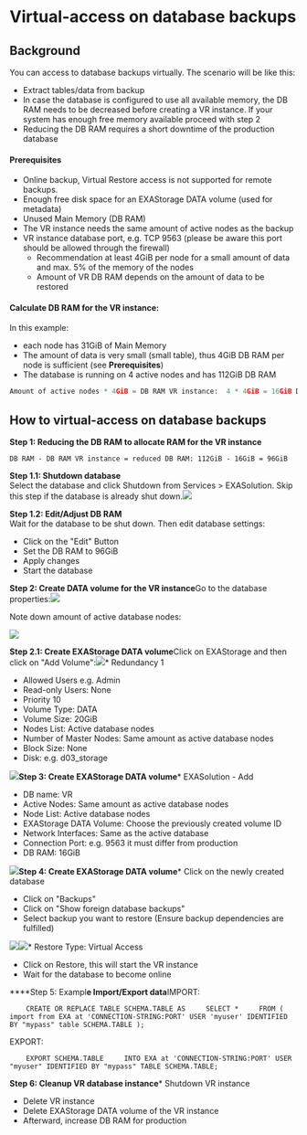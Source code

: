 # Virtual-access on database backups 
## Background

You can access to database backups virtually. The scenario will be like this:

* Extract tables/data from backup
* In case the database is configured to use all available memory, the DB RAM needs to be decreased before creating a VR instance. If your system has enough free memory available proceed with step 2
* Reducing the DB RAM requires a short downtime of the production database

#### Prerequisites

* Online backup, Virtual Restore access is not supported for remote backups.
* Enough free disk space for an EXAStorage DATA volume (used for metadata)
* Unused Main Memory (DB RAM)
* The VR instance needs the same amount of active nodes as the backup
* VR instance database port, e.g. TCP 9563 (please be aware this port should be allowed through the firewall)
	+ Recommendation at least 4GiB per node for a small amount of data and max. 5% of the memory of the nodes
	+ Amount of VR DB RAM depends on the amount of data to be restored

#### Calculate DB RAM for the VR instance:

In this example:

* each node has 31GiB of Main Memory
* The amount of data is very small (small table), thus 4GiB DB RAM per node is sufficient (see **Prerequisites**)
* The database is running on 4 active nodes and has 112GiB DB RAM


```python
Amount of active nodes * 4GiB = DB RAM VR instance:  4 * 4GiB = 16GiB DB RAM VR instance
```
## How to virtual-access on database backups

**Step 1: Reducing the DB RAM to allocate RAM for the VR instance**
```markup
DB RAM - DB RAM VR instance = reduced DB RAM: 112GiB - 16GiB = 96GiB
```
****Step 1.1:** Shutdown database**  
Select the database and click Shutdown from Services > EXASolution. Skip this step if the database is already shut down.![](images/ShutdownDB.png)

**Step 1.2: Edit/Adjust DB RAM**  
Wait for the database to be shut down. Then edit database settings:

* Click on the "Edit" Button
* Set the DB RAM to 96GiB
* Apply changes
* Start the database

**Step 2: Create DATA volume for the VR instance**Go to the database properties:![](images/SelectDB.png)

Note down amount of active database nodes:

![](images/ViewRequiredNodes.png)

**Step 2.1: Create EXAStorage DATA volume**Click on EXAStorage and then click on "Add Volume":![](images/AddEXAStorage.png)* Redundancy 1
* Allowed Users e.g. Admin
* Read-only Users: None
* Priority 10
* Volume Type: DATA
* Volume Size: 20GiB
* Nodes List: Active database nodes
* Number of Master Nodes: Same amount as active database nodes
* Block Size: None
* Disk: e.g. d03_storage

![](images/CreateStorage.png)**Step 3: Create EXAStorage DATA volume*** EXASolution - Add
* DB name: VR
* Active Nodes: Same amount as active database nodes
* Node List: Active database nodes
* EXAStorage DATA Volume: Choose the previously created volume ID
* Network Interfaces: Same as the active database
* Connection Port: e.g. 9563 it must differ from production
* DB RAM: 16GiB

![](images/CreateVRDatabase.png)**Step 4: Create EXAStorage DATA volume*** Click on the newly created database
* Click on "Backups"
* Click on "Show foreign database backups"
* Select backup you want to restore (Ensure backup dependencies are fulfilled)

![](images/RestoreBackups.png)![](images/RestoreableBackups.png)* Restore Type: Virtual Access
* Click on Restore, this will start the VR instance
* Wait for the database to become online

****Step 5: Exampl**e Import/Export data**IMPORT:


```"code-sql"
    CREATE OR REPLACE TABLE SCHEMA.TABLE AS     SELECT *     FROM ( import from EXA at 'CONNECTION-STRING:PORT' USER 'myuser' IDENTIFIED BY "mypass" table SCHEMA.TABLE ); 
```
EXPORT:


```"code-sql"
    EXPORT SCHEMA.TABLE     INTO EXA at 'CONNECTION-STRING:PORT' USER "myuser" IDENTIFIED BY "mypass" TABLE SCHEMA.TABLE; 
```
**Step 6: Cleanup VR database instance*** Shutdown VR instance
* Delete VR instance
* Delete EXAStorage DATA volume of the VR instance
* Afterward, increase DB RAM for production
